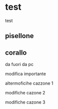# test
test

## pisellone

## corallo

da fuori
da pc

modifica importante

altermoficihe cazzone 1

modifiche cazone 2

modifiche cazone 3
